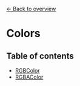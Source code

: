 [&larr; Back to overview](../)
# Colors
## Table of contents
- [RGBColor](./RGBColor)
- [RGBAColor](./RGBAColor)